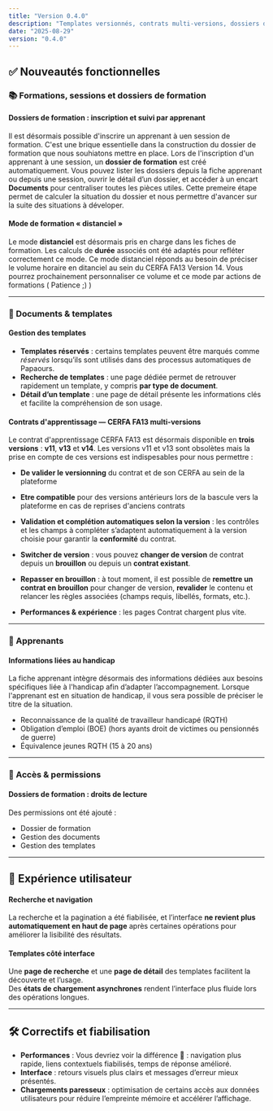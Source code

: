 ```yaml
---
title: "Version 0.4.0"
description: "Templates versionnés, contrats multi-versions, dossiers de formation et mode distanciel"
date: "2025-08-29"
version: "0.4.0"
---
```


## ✅ Nouveautés fonctionnelles

### 📚 Formations, sessions et dossiers de formation

#### Dossiers de formation : inscription et suivi par apprenant
Il est désormais possible d'inscrire un apprenant à uen session de formation. C'est une brique essentielle dans la construction du dossier de formation que nous souhiatons mettre en place.
Lors de l'inscription d'un apprenant à une session, un **dossier de formation** est créé automatiquement. Vous pouvez lister les dossiers depuis la fiche apprenant ou depuis une session, ouvrir le détail d’un dossier, et accéder à un encart **Documents** pour centraliser toutes les pièces utiles.
Cette premeire étape permet de calculer la situation du dossier et nous permettre d'avancer sur la suite des situations à déveloper.

#### Mode de formation « distanciel »
Le mode **distanciel** est désormais pris en charge dans les fiches de formation. Les calculs de **durée** associés ont été adaptés pour refléter correctement ce mode. Ce mode distanciel réponds au besoin  de préciser le volume horaire en ditanciel au sein du CERFA FA13 Version 14.
Vous pourrez prochainement personnaliser ce volume et ce mode par actions de formations ( Patience ;) )

---

### 📄 Documents & templates

#### Gestion des templates
- **Templates réservés** : certains templates peuvent être marqués comme *réservés* lorsqu’ils sont utilisés dans des processus automatiques de Papaours.
- **Recherche de templates** : une page dédiée permet de retrouver rapidement un template, y compris **par type de document**.
- **Détail d’un template** : une page de détail présente les informations clés et facilite la compréhension de son usage.

#### Contrats d'apprentissage — CERFA FA13 multi-versions
Le contrat d'apprentissage CERFA FA13 est désormais disponible en **trois versions** : **v11**, **v13** et **v14**.
Les versions v11 et v13 sont obsolètes mais la prise en compte de ces versions est indispesables pour nous permettre :
- **De valider le versionning** du contrat et de son CERFA au sein de la plateforme
- **Etre compatible** pour des versions antérieurs lors de la bascule vers la plateforme en cas de reprises d'anciens contrats

- **Validation et complétion automatiques selon la version** : les contrôles et les champs à compléter s’adaptent automatiquement à la version choisie pour garantir la **conformité** du contrat.
- **Switcher de version** : vous pouvez **changer de version** de contrat depuis un **brouillon** ou depuis un **contrat existant**.
- **Repasser en brouillon** : à tout moment, il est possible de **remettre un contrat en brouillon** pour changer de version, **revalider** le contenu et relancer les règles associées (champs requis, libellés, formats, etc.).
- **Performances & expérience** : les pages Contrat chargent plus vite.

---

### 👥 Apprenants

#### Informations liées au handicap
La fiche apprenant intègre désormais des informations dédiées aux besoins spécifiques liée à l'handicap afin d’adapter l’accompagnement. Lorsque l'apprenant est en situation de handicap, il vous sera possible de préciser le titre de la situation. 
- Reconnaissance de la qualité de travailleur handicapé (RQTH)
- Obligation d’emploi (BOE) (hors ayants droit de victimes ou pensionnés de guerre)
- Équivalence jeunes RQTH (15 à 20 ans)

---

### 🔐 Accès & permissions

#### Dossiers de formation : droits de lecture
Des permissions ont été ajouté : 
- Dossier de formation
- Gestion des documents
- Gestion des templates
---

## 🌟 Expérience utilisateur

#### Recherche et navigation
La recherche et la pagination a été fiabilisée, et l’interface **ne revient plus automatiquement en haut de page** après certaines opérations pour améliorer la lisibilité des résultats.

#### Templates côté interface
Une **page de recherche** et une **page de détail** des templates facilitent la découverte et l’usage.  
Des **états de chargement asynchrones** rendent l’interface plus fluide lors des opérations longues.

---

## 🛠️ Correctifs et fiabilisation

- **Performances** : Vous devriez voir la différence 🚀 : navigation plus rapide, liens contextuels fiabilisés, temps de réponse amélioré.
- **Interface** : retours visuels plus clairs et messages d’erreur mieux présentés.
- **Chargements paresseux** : optimisation de certains accès aux données utilisateurs pour réduire l’empreinte mémoire et accélérer l’affichage.
